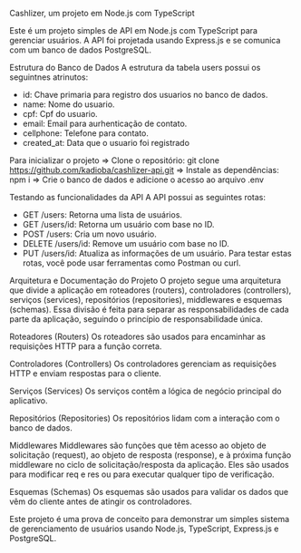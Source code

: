 Cashlizer, um projeto em Node.js com TypeScript

Este é um projeto simples de API em Node.js com TypeScript para gerenciar usuários. A API foi projetada usando Express.js e se comunica com um banco de dados PostgreSQL.

Estrutura do Banco de Dados
A estrutura da tabela users possui os seguintnes atrinutos:
  * id: Chave primaria para registro dos usuarios no banco de dados.
  * name: Nome do usuario.
  * cpf: Cpf do usuario.
  * email: Email para aurhenticação de contato.
  * cellphone: Telefone para contato.
  * created_at: Data que o usuario foi registrado

Para inicializar o projeto
  => Clone o repositório: git clone https://github.com/kadioba/cashlizer-api.git
  => Instale as dependências: npm i
  => Crie o banco de dados e adicione o acesso ao arquivo .env

Testando as funcionalidades da API
A API possui as seguintes rotas:

* GET /users: Retorna uma lista de usuários.
* GET /users/id: Retorna um usuário com base no ID.
* POST /users: Cria um novo usuário.
* DELETE /users/id: Remove um usuário com base no ID.
* PUT /users/id: Atualiza as informações de um usuário.
Para testar estas rotas, você pode usar ferramentas como Postman ou curl.

Arquitetura e Documentação do Projeto
O projeto segue uma arquitetura que divide a aplicação em roteadores (routers), controladores (controllers), serviços (services), repositórios (repositories), middlewares e esquemas (schemas). Essa divisão é feita para separar as responsabilidades de cada parte da aplicação, seguindo o princípio de responsabilidade única.

Roteadores (Routers)
Os roteadores são usados para encaminhar as requisições HTTP para a função correta.

Controladores (Controllers)
Os controladores gerenciam as requisições HTTP e enviam respostas para o cliente.

Serviços (Services)
Os serviços contêm a lógica de negócio principal do aplicativo.

Repositórios (Repositories)
Os repositórios lidam com a interação com o banco de dados.

Middlewares
Middlewares são funções que têm acesso ao objeto de solicitação (request), ao objeto de resposta (response), e à próxima função middleware no ciclo de solicitação/resposta da aplicação. Eles são usados para modificar req e res ou para executar qualquer tipo de verificação.

Esquemas (Schemas)
Os esquemas são usados para validar os dados que vêm do cliente antes de atingir os controladores.

Este projeto é uma prova de conceito para demonstrar um simples sistema de gerenciamento de usuários usando Node.js, TypeScript, Express.js e PostgreSQL.
